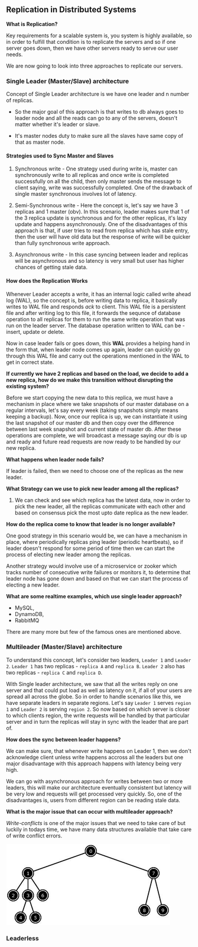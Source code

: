 ## Replication in Distributed Systems

**What is Replication?** 

Key requirements for a scalable system is, you system is highly available, so in order to fulfill that condition is to replicate the servers and so if one server goes down, then we have other servers ready to serve our user needs. 

We are now going to look into three approaches to replicate our servers. 

### Single Leader (Master/Slave) architecture

Concept of Single Leader architecture is we have one leader and n number of replicas. 

- So the major goal of this approach is that writes to db always goes to leader node and all the reads can go to any of the servers, doesn't matter whether it's leader or slave. 

- It's master nodes duty to make sure all the slaves have same copy of that as master node. 

#### Strategies used to Sync Master and Slaves

1. Synchronous write - One strategy used during write is, master can synchronously write to all replicas and once write is completed successfully on all the child, then only master sends the message to client saying, write was successfully completed. One of the drawback of single master synchronous involves lot of latency. 

2. Semi-Synchronous write - Here the concept is, let's say we have 3 replicas and 1 master (obv). In this scenario, leader makes sure that 1 of the 3 replica update is synchronous and for the other replicas, it's lazy update and happens asynchronously. One of the disadvantages of this approach is that, if user tries to read from replica which has stale entry, then the user will have old data but the response of write will be quicker than fully synchronous write approach.

3. Asynchronous write - In this case syncing between leader and replicas will be asynchronous and so latency is very small but user has higher chances of getting stale data.

#### How does the Replication Works

Whenever Leader accepts a write, it has an internal logic called write ahead log (WAL), so the concept is, before writing data to replica, it basically writes to WAL file and responds *ack* to client. This WAL file is a persistent file and after writing log to this file, it forwards the sequnce of database operation to all replicas for them to run the same write operation that was run on the leader server. The database operation written to WAL can be - insert, update or delete. 

Now in case leader fails or goes down, this **WAL** provides a helping hand in the form that, when leader node comes up again, leader can quickly go through this WAL file and carry out the operations mentioned in the WAL to get in correct state. 

**If currently we have 2 replicas and based on the load, we decide to add a new replica, how do we make this transition without disrupting the existing system?**

Before we start copying the new data to this replica, we must have a mechanism in place where we take snapshots of our master database on a regular intervals, let's say every week (taking snapshots simply means keeping a backup). Now, once our replica is up, we can instantiate it using the last snapshot of our master db and then copy over the difference between last week snapshot and current state of master db. After these operations are complete, we will broadcast a message saying our db is up and ready and future read requests are now ready to be handled by our new replica. 

**What happens when leader node fails?**

If leader is failed, then we need to choose one of the replicas as the new leader. 

**What Strategy can we use to pick new leader among all the replicas?**

1. We can check and see which replica has the latest data, now in order to pick the new leader, all the replicas communicate with each other and based on consensus pick the most upto date replica as the new leader. 


**How do the replica come to know that leader is no longer available?**

One good strategy in this scenario would be, we can have a mechanism in place, where periodically replicas ping leader (periodic heartbeats), so if leader doesn't respond for some period of time then we can start the process of electing new leader among the replicas.

Another strategy would involve use of a microservice or zooker which tracks number of consecutive write failures or monitors it, to determine that leader node has gone down and based on that we can start the process of electing a new leader.

**What are some realtime examples, which use single leader approach?**
- MySQL,
- DynamoDB,
- RabbitMQ

There are many more but few of the famous ones are mentioned above.

### Multileader (Master/Slave) architecture

To understand this concept, let's consider two leaders, `Leader 1` and `Leader 2`. `Leader 1` has two replicas - `replica A` and `replica B`. `Leader 2` also has two replicas - `replica C` and `replica D`.  

With Single leader architecture, we saw that all the writes reply on one server and that could put load as well as latency on it, if all of your users are spread all across the globe. So in order to handle scenarios like this, we have separate leaders in separate regions. Let's say `Leader 1` serves `region 1` and `Leader 2` is serving `region 2`. So now based on which server is closer to which clients region, the write requests will be handled by that particular server and in turn the replicas will stay in sync with the leader that are part of. 

**How does the sync between leader happens?**

We can make sure, that whenever write happens on Leader 1, then we don't acknowledge client unless write happens accross all the leaders but one major disadvantage with this approach happens with latency being very high.  

We can go with asynchronous approach for writes between two or more leaders, this will make our architecture eventually consistent but latency will be very low and requests will get processed very quickly. So, one of the disadvantages is, users from different region can be reading stale data.

**What is the major issue that can occur with multileader approach?**

*Write-conflicts* is one of the major issues that we need to take care of but luckily in todays time, we have many data structures available that take care of write conflict errors.


![LCA tree](/images/lca-tree-example.png)

### Leaderless 



























